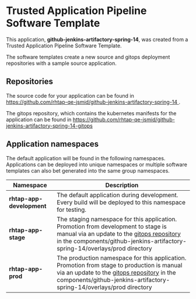 # Trusted Application Pipeline Software Template

This application, **github-jenkins-artifactory-spring-14**, was created from a Trusted Application Pipeline Software Template.

The software templates create a new source and gitops deployment repositories with a sample source application. 

## Repositories

The source code for your application can be found in [https://github.com/rhtap-qe-jsmid/github-jenkins-artifactory-spring-14 ](https://github.com/rhtap-qe-jsmid/github-jenkins-artifactory-spring-14 ).
 
The gitops repository, which contains the kubernetes manifests for the application can be found in 
[https://github.com/rhtap-qe-jsmid/github-jenkins-artifactory-spring-14-gitops ](https://github.com/rhtap-qe-jsmid/github-jenkins-artifactory-spring-14-gitops ) 

## Application namespaces 

The default application will be found in the following namespaces. Applications can be deployed into unique namespaces or multiple software templates can also bet generated into the same group namespaces.  

|  Namespace   |  Description   |  
| -------- | -------- |   
| **rhtap-app-development** | The default application during development. Every build will be deployed to this namespace for testing. | 
| **rhtap-app-stage** | The staging namespace for this application. Promotion from development to stage is manual via an update to the [gitops repository](https://github.com/rhtap-qe-jsmid/github-jenkins-artifactory-spring-14-gitops ) in the components/github-jenkins-artifactory-spring-14/overlays/prod directory |  
| **rhtap-app-prod** | The production namespace for this application. Promotion from stage to production is manual via an update to the [gitops repository](https://github.com/rhtap-qe-jsmid/github-jenkins-artifactory-spring-14-gitops ) in the components/github-jenkins-artifactory-spring-14/overlays/prod directory | 